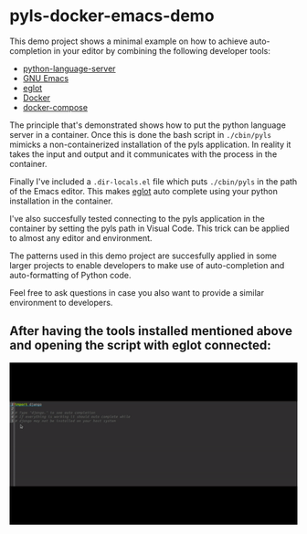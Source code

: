 # pyls-docker-emacs-demo

This demo project shows a minimal example on how to achieve auto-completion in your editor by combining the following developer tools:

* [python-language-server](https://github.com/palantir/python-language-server)
* [GNU Emacs](https://www.gnu.org/software/emacs/)
* [eglot](https://github.com/joaotavora/eglot)
* [Docker](https://www.docker.com/)
* [docker-compose](https://docs.docker.com/compose/)

The principle that's demonstrated shows how to put the python language server in a container.
Once this is done the bash script in ``./cbin/pyls`` mimicks a non-containerized installation of the pyls application.
In reality it takes the input and output and it communicates with the process in the container.

Finally I've included a ``.dir-locals.el`` file which puts ``./cbin/pyls`` in the path of the Emacs editor.
This makes [eglot](https://github.com/joaotavora/eglot) auto complete using your python installation in the container.

I've also succesfully tested connecting to the pyls application in the container by setting the pyls path in Visual Code.
This trick can be applied to almost any editor and environment.

The patterns used in this demo project are succesfully applied in some larger projects to enable developers to make use of
auto-completion and auto-formatting of Python code.

Feel free to ask questions in case you also want to provide a similar environment to developers.

## After having the tools installed mentioned above and opening the script with eglot connected:


![screencast](demo.gif)
